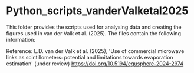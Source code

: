 # Python_scripts_vanderValketal2025

This folder provides the scripts used for analysing data and creating the figures used in van der Valk et al. (2025). The files contain the following information:


Reference: L.D. van der Valk et al. (2025), 'Use of commercial microwave links as scintillometers: potential and limitations towards evaporation estimation' (under review) https://doi.org/10.5194/egusphere-2024-2974
